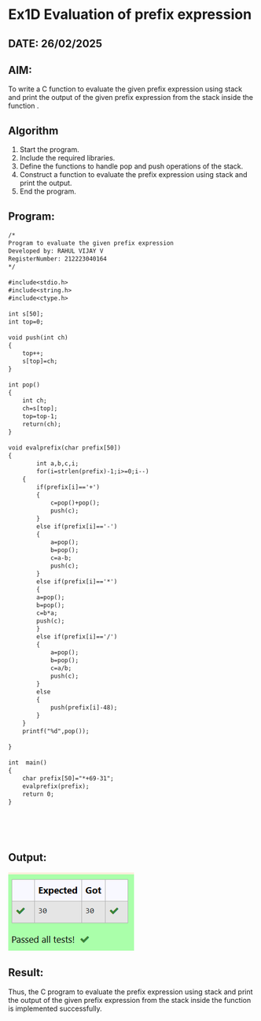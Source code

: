 # Ex1D Evaluation of prefix expression
## DATE: 26/02/2025
## AIM:
To write a C function to evaluate the given prefix expression using stack and print the output of the given prefix expression from the stack inside the function . 

## Algorithm
1. Start the program.
2. Include the required libraries.
3. Define the functions to handle pop and push operations of the stack.
4. Construct a function to evaluate the prefix expression using stack and print the output.
5. End the program.  

## Program:
```
/*
Program to evaluate the given prefix expression
Developed by: RAHUL VIJAY V 
RegisterNumber: 212223040164  
*/

#include<stdio.h>
#include<string.h>
#include<ctype.h>

int s[50];
int top=0;

void push(int ch)
{
	top++;
	s[top]=ch;
}

int pop()
{
	int ch;
	ch=s[top];
	top=top-1;
	return(ch);
}

void evalprefix(char prefix[50])
{
    	int a,b,c,i;
    	for(i=strlen(prefix)-1;i>=0;i--)
	{
		if(prefix[i]=='+')
		{
			c=pop()+pop();
			push(c);
		}
		else if(prefix[i]=='-')
		{
			a=pop();
			b=pop();
			c=a-b;
			push(c);
		}
		else if(prefix[i]=='*')
		{	
		a=pop();
		b=pop();
		c=b*a;
		push(c);
		}
		else if(prefix[i]=='/')
		{
			a=pop();
			b=pop();
			c=a/b;
			push(c);
		}
		else
		{
			push(prefix[i]-48);
		}
	}
	printf("%d",pop());
    
}

int  main()
{
	char prefix[50]="*+69-31";
	evalprefix(prefix);
	return 0;
}



	

```

## Output:
![1748712432507](image/Ex4-Evaluation-of-prefix-expression/1748712432507.png)

## Result:
Thus, the C program to evaluate the prefix expression using stack and print the output of the given prefix expression from the stack inside the function is implemented successfully.
